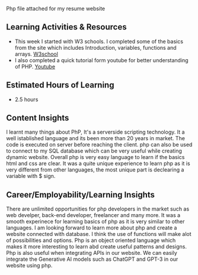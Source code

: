 Php file attached for my resume website

## Learning Activities & Resources

- This week I started with W3 schools.
I completed some of the basics from the site which includes Introduction, variables, functions and arrays.
   [W3school](https://www.w3schools.com/php/php_intro.asp)
- I also completed a quick tutorial form youtube for better understanding of PHP.
    [Youtube](https://www.youtube.com/watch?v=ZdP0KM49IVk&t=2s)

## Estimated Hours of Learning

- 2.5 hours

## Content Insights

I learnt many things about PhP, It's a serverside scripting technology. It a well istablished language and its been more than 20 years in market. The code is executed on server before reaching the client. php can also be used to connect to my SQL database which can be very useful while creating dynamic website. Overall php is very easy language to learn if the basics html and css are clear. It was a quite unique experience to learn php as it is very different from other languages, the most  unique part is declearing a variable with $ sign.

## Career/Employability/Learning Insights

There are unlimited opportunities for php developers in the market such as web develper, back-end developer, freelancer and many more. It was a smooth experinece for learning basics of php as it is very similar to other languages. I am looking forward to learn more about php and create a website connected with database. I think the use of functions will make alot of possibilities and options. Php is an object oriented language which makes it more interesting to learn abd create useful patterns and designs. Php is also useful when integrating APIs in our website. We can easily integrate the Generative AI models such as ChatGPT and GPT-3 in our website using php.